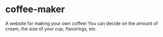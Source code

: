# coffee-maker
A website for making your own coffee! You can decide on the amount of cream, the size of your cup, flavorings, etc.

